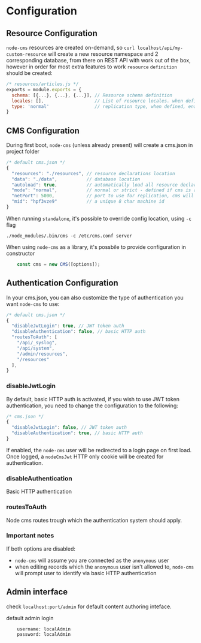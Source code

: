 # Configuration


## Resource Configuration

`node-cms` resources are created on-demand, so `curl localhost/api/my-custom-resource` will create a new resource namespace and 2 corresponding database, from there on REST API with work out of the box, however in order for most extra features to work `resource` `definition` should be created:
``` Javascript
/* resources/articles.js */
exports = module.exports = {
  schema: [{...}, {...}, {...}], // Resource schema definition
  locales: [],                   // List of resource locales. when defined, enables localisation support
  type: 'normal'                 // replication type, when defined, enables replication support
}
```

## CMS Configuration

During first boot, `node-cms` (unless already present) will create a cms.json in project folder
``` Javascript
/* default cms.json */
{
  "resources": "./resources", // resource declarations location
  "data": "./data",           // database location
  "autoload": true,           // automatically load all resource declarations, otherwise need to call library
  "mode": "normal",           // normal or strict - defined if cms is allowed to create non-existing resources
  "netPort": 5000,            // port to use for replication, cms will use port and port + 1 for both json and binary data replication
  "mid": "hpf3vze9"           // a unique 8 char machine id
}
```
When running `standalone`, it's possible to override config location, using `-c` flag
```
./node_modules/.bin/cms -c /etc/cms.conf server
```
When using `node-cms` as a library, it's possbile to provide configuration in constructor
``` Javascript
    const cms = new CMS([options]);
```

## Authentication Configuration

In your cms.json, you can also customize the type of authentication you want `node-cms` to use:
``` Javascript
/* default cms.json */
{
  "disableJwtLogin": true, // JWT token auth
  "disableAuthentication": false, // basic HTTP auth
  "routesToAuth": [
    "/api/_syslog",
    "/api/system",
    "/admin/resources",
    "/resources"
  ],
}
```

### disableJwtLogin
By default, basic HTTP auth is activated, if you wish to use JWT token authentication, you need to change the configuration to the following:
``` Javascript
/* cms.json */
{
  "disableJwtLogin": false, // JWT token auth
  "disableAuthentication": true, // basic HTTP auth
}
```
If enabled, the `node-cms` user will be redirected to a login page on first load.
Once logged, a `nodeCmsJwt` HTTP only cookie will be created for authentication.

### disableAuthentication
Basic HTTP authentication

### routesToAuth
Node cms routes trough which the authentication system should apply.

### Important notes
If both options are disabled:
- `node-cms` will assume you are connected as the `anonymous` user
- when editing records which the `anonymous` user isn't allowed to, `node-cms` will prompt user to identify via basic HTTP authentication

## Admin interface

check `localhost:port/admin` for default content authoring inteface.

default admin login

		username: localAdmin
		password: localAdmin



